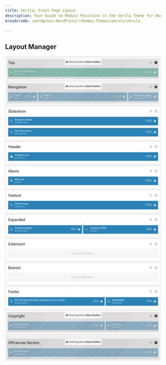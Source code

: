 ```yaml
---
title: Versla: Front Page Layout
description: Your Guide to Module Positions in the Versla Theme for WordPress
breadcrumb: /wordpress:WordPress/!themes:Themes/versla:Versla

---
```


## Layout Manager

![positions](assets/outline_home.png)
